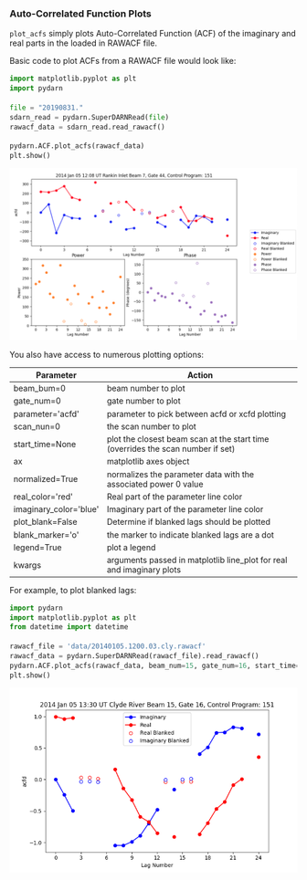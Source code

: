 ### Auto-Correlated Function  Plots

`plot_acfs` simply plots Auto-Correlated Function (ACF) of the imaginary and real parts in the loaded in RAWACF file. 

Basic code to plot ACFs from a RAWACF file would look like:
```python
import matplotlib.pyplot as plt
import pydarn

file = "20190831."
sdarn_read = pydarn.SuperDARNRead(file)
rawacf_data = sdarn_read.read_rawacf()
 
pydarn.ACF.plot_acfs(rawacf_data)
plt.show()
```  

![](../imgs/acf_plot1.png)

You also have access to numerous plotting options:


| Parameter              | Action                                                                          |
| ---------------------- | ------------------------------------------------------------------------------- |
| beam_bum=0             | beam number to plot                                                             |
| gate_num=0             | gate number to plot                                                             |
| parameter='acfd'       | parameter to pick between acfd or xcfd plotting                                 |
| scan_nun=0             | the scan number to plot                                                         |
| start_time=None        | plot the closest beam scan at the start time (overrides the scan number if set) |
| ax                     | matplotlib axes object                                                          |
| normalized=True        | normalizes the parameter data with the associated power 0 value                 |
| real_color='red'       | Real part of the parameter line color                                           |
| imaginary_color='blue' | Imaginary part of the parameter line color                                      |
| plot_blank=False       | Determine if blanked lags should be plotted                                     |
| blank_marker='o'       | the marker to indicate blanked lags are a dot                                   |
| legend=True            | plot a legend                                                                   |
| kwargs                 | arguments passed in matplotlib line_plot for real and imaginary plots           |



For example, to plot blanked lags:

```python
import pydarn
import matplotlib.pyplot as plt 
from datetime import datetime

rawacf_file = 'data/20140105.1200.03.cly.rawacf'
rawacf_data = pydarn.SuperDARNRead(rawacf_file).read_rawacf()
pydarn.ACF.plot_acfs(rawacf_data, beam_num=15, gate_num=16, start_time=datetime(2014, 1, 5, 13, 30))
plt.show()
```    
![](../imgs/plot_acf_2.png)
